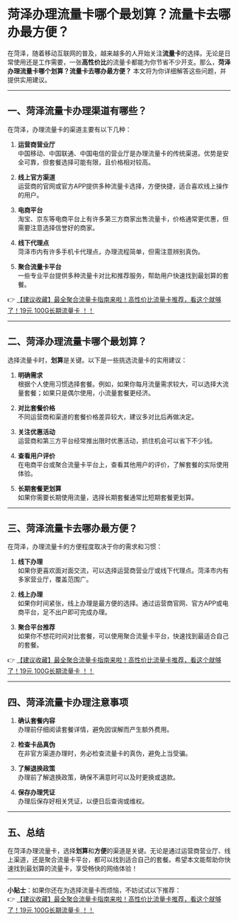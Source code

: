 # 菏泽办理流量卡哪个最划算？流量卡去哪办最方便？

在菏泽，随着移动互联网的普及，越来越多的人开始关注**流量卡**的选择。无论是日常使用还是工作需要，一张**高性价比**的流量卡都能为你节省不少开支。那么，**菏泽办理流量卡哪个划算？流量卡去哪办最方便？** 本文将为你详细解答这些问题，并提供实用建议。

---

## 一、菏泽流量卡办理渠道有哪些？

在菏泽，办理流量卡的渠道主要有以下几种：

1. **运营商营业厅**  
   中国移动、中国联通、中国电信的营业厅是办理流量卡的传统渠道。优势是安全可靠，但套餐选择可能有限，且价格相对较高。

2. **线上官方渠道**  
   运营商的官网或官方APP提供多种流量卡选择，方便快捷，适合喜欢线上操作的用户。

3. **电商平台**  
   淘宝、京东等电商平台上有许多第三方商家出售流量卡，价格通常更优惠，但需要注意选择信誉好的商家。

4. **线下代理点**  
   菏泽市内有许多手机卡代理点，办理流程简单，但需注意辨别真伪。

5. **聚合流量卡平台**  
   一些专业平台提供多种流量卡对比和推荐服务，帮助用户快速找到最划算的套餐。

👉 [【建议收藏】最全聚合流量卡指南来啦！高性价比流量卡推荐，看这个就够了！19元 100G长期流量卡 ！！](https://bit.ly/Liuliangka)

---

## 二、菏泽办理流量卡哪个最划算？

选择流量卡时，**划算**是关键。以下是一些挑选流量卡的实用建议：

1. **明确需求**  
   根据个人使用习惯选择套餐。例如，如果你每月流量需求较大，可以选择大流量套餐；如果只是偶尔使用，小流量套餐更经济。

2. **对比套餐价格**  
   不同运营商和渠道的套餐价格差异较大，建议多对比后再做决定。

3. **关注优惠活动**  
   运营商和第三方平台经常推出限时优惠活动，抓住机会可以省下不少钱。

4. **查看用户评价**  
   在电商平台或聚合流量卡平台上，查看其他用户的评价，了解套餐的实际使用体验。

5. **长期套餐更划算**  
   如果你需要长期使用流量，选择长期套餐通常比短期套餐更划算。

---

## 三、菏泽流量卡去哪办最方便？

在菏泽，办理流量卡的方便程度取决于你的需求和习惯：

1. **线下办理**  
   如果你更喜欢面对面交流，可以选择运营商营业厅或线下代理点。菏泽市内有多家营业厅，覆盖范围广。

2. **线上办理**  
   如果你时间紧张，线上办理是最方便的选择。通过运营商官网、官方APP或电商平台，足不出户即可完成办理。

3. **聚合平台推荐**  
   如果你不想花时间对比套餐，可以使用聚合流量卡平台，快速找到最适合自己的套餐。

👉 [【建议收藏】最全聚合流量卡指南来啦！高性价比流量卡推荐，看这个就够了！19元 100G长期流量卡 ！！](https://bit.ly/Liuliangka)

---

## 四、菏泽流量卡办理注意事项

1. **确认套餐内容**  
   办理前仔细阅读套餐详情，避免因误解而产生额外费用。

2. **检查卡品真伪**  
   在非官方渠道办理时，务必检查流量卡的真伪，避免上当受骗。

3. **了解退换政策**  
   办理前了解退换政策，确保不满意时可以及时更换或退款。

4. **保存办理凭证**  
   办理后保存好相关凭证，以便日后查询或维权。

---

## 五、总结

在菏泽办理流量卡，选择**划算**和**方便**的渠道是关键。无论是通过运营商营业厅、线上渠道，还是聚合流量卡平台，都可以找到适合自己的套餐。希望本文能帮助你快速找到最划算的流量卡，享受畅快的网络体验！

---

**小贴士**：如果你还在为选择流量卡而烦恼，不妨试试以下推荐：  
👉 [【建议收藏】最全聚合流量卡指南来啦！高性价比流量卡推荐，看这个就够了！19元 100G长期流量卡 ！！](https://bit.ly/Liuliangka)